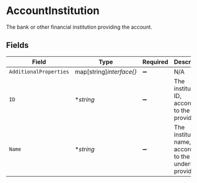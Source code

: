 # AccountInstitution

The bank or other financial institution providing the account.


## Fields

| Field                                                         | Type                                                          | Required                                                      | Description                                                   |
| ------------------------------------------------------------- | ------------------------------------------------------------- | ------------------------------------------------------------- | ------------------------------------------------------------- |
| `AdditionalProperties`                                        | map[string]*interface{}*                                      | :heavy_minus_sign:                                            | N/A                                                           |
| `ID`                                                          | **string*                                                     | :heavy_minus_sign:                                            | The institution's ID, according to the provider.              |
| `Name`                                                        | **string*                                                     | :heavy_minus_sign:                                            | The institution's name, according to the underlying provider. |